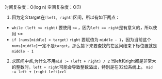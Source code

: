 时间复杂度：O(log n)
空间复杂度：O(1)

1. 因为定义target在`[left, right]`区间，所以有如下两点：
- `while (left <= right)` 要使用 `<=` ，因为`left == right`是有意义的，所以使用 <= 
- `if (nums[middle] > target)` `right` 要赋值为 `middle - 1`，因为当前这个`nums[middle]`一定不是`target`，那么接下来要查找的左区间结束下标位置就是 `middle - 1`

2. 求区间中点,为什么不用`mid := (left + right) / 2`
   当left和right都是非常大的整数时，`left + right`可能会导致整数溢出，特别是在32位系统上。
   `mid := left + (right-left)>>1`